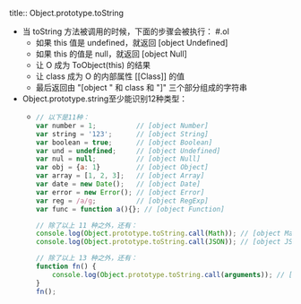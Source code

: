 title:: Object.prototype.toString

- 当 toString 方法被调用的时候，下面的步骤会被执行： #.ol
	- 如果 this 值是 undefined，就返回 [object Undefined]
	- 如果 this 的值是 null，就返回 [object Null]
	- 让 O 成为 ToObject(this) 的结果
	- 让 class 成为 O 的内部属性 \[[Class]] 的值
	- 最后返回由 "[object " 和 class 和 "]" 三个部分组成的字符串
- Object.prototype.string至少能识别12种类型：
	- ```js
	  // 以下是11种：
	  var number = 1;          // [object Number]
	  var string = '123';      // [object String]
	  var boolean = true;      // [object Boolean]
	  var und = undefined;     // [object Undefined]
	  var nul = null;          // [object Null]
	  var obj = {a: 1}         // [object Object]
	  var array = [1, 2, 3];   // [object Array]
	  var date = new Date();   // [object Date]
	  var error = new Error(); // [object Error]
	  var reg = /a/g;          // [object RegExp]
	  var func = function a(){}; // [object Function]
	  
	  // 除了以上 11 种之外，还有：
	  console.log(Object.prototype.toString.call(Math)); // [object Math]
	  console.log(Object.prototype.toString.call(JSON)); // [object JSON]
	  
	  // 除了以上 13 种之外，还有：
	  function fn() {
	      console.log(Object.prototype.toString.call(arguments)); // [object Arguments]
	  }
	  fn();
	  ```